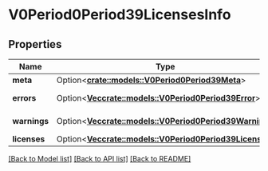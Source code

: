 # V0Period0Period39LicensesInfo

## Properties

Name | Type | Description | Notes
------------ | ------------- | ------------- | -------------
**meta** | Option<[**crate::models::V0Period0Period39Meta**](v0.0.39_meta.md)> |  | [optional]
**errors** | Option<[**Vec<crate::models::V0Period0Period39Error>**](v0.0.39_error.md)> | Slurm errors | [optional]
**warnings** | Option<[**Vec<crate::models::V0Period0Period39Warning>**](v0.0.39_warning.md)> | Slurm warnings | [optional]
**licenses** | Option<[**Vec<crate::models::V0Period0Period39License>**](v0.0.39_license.md)> |  | [optional]

[[Back to Model list]](../README.md#documentation-for-models) [[Back to API list]](../README.md#documentation-for-api-endpoints) [[Back to README]](../README.md)


